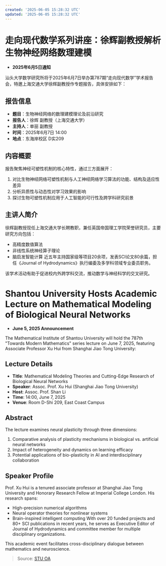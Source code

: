```yaml
---
created: '2025-06-05 15:28:32 UTC'
updated: '2025-06-05 15:28:32 UTC'
---
```


# 走向现代数学系列讲座：徐辉副教授解析生物神经网络数理建模

- **2025年6月5日通知**

汕头大学数学研究所将于2025年6月7日举办第787期“走向现代数学”学术报告会，特邀上海交通大学徐辉副教授作专题报告，具体安排如下：

## **报告信息**
- **题目**：生物神经网络的数理建模理论及前沿研究
- **报告人**：徐辉 副教授（上海交通大学）
- **主持人**：单丽 副教授
- **时间**：2025年6月7日 14:00
- **地点**：东海岸校区 D实209

## **内容概要**
报告聚焦神经可塑性机制的核心特性，通过三方面展开：
1. 对比生物神经网络可塑性机制与人工神经网络学习算法的功能、结构及适应性差异
2. 分析异质性与动态性对学习效果的影响
3. 探讨生物可塑性机制应用于人工智能的可行性及跨学科研究前景

## **主讲人简介**
徐辉副教授现任上海交通大学长聘教职，兼任英国帝国理工学院荣誉研究员，主要研究方向包括：
- 高精度数值算法
- 非线性系统神经算子理论
- 脑启发智能计算
近五年主持国家级等项目20余项，发表SCI论文80余篇，担任《Journal of Hydrodynamics》执行编委及多学科领域专业委员职务。

该学术活动有助于促进校内外跨学科交流，推动数学与神经科学的交叉研究。




# Shantou University Hosts Academic Lecture on Mathematical Modeling of Biological Neural Networks

- **June 5, 2025 Announcement**

The Mathematical Institute of Shantou University will hold the 787th "Towards Modern Mathematics" series lecture on June 7, 2025, featuring Associate Professor Xu Hui from Shanghai Jiao Tong University:

## **Lecture Details**
- **Title**: Mathematical Modeling Theories and Cutting-Edge Research of Biological Neural Networks
- **Speaker**: Assoc. Prof. Xu Hui (Shanghai Jiao Tong University)
- **Host**: Assoc. Prof. Shan Li
- **Time**: 14:00, June 7, 2025
- **Venue**: Room D-Shi 209, East Coast Campus

## **Abstract**
The lecture examines neural plasticity through three dimensions:
1. Comparative analysis of plasticity mechanisms in biological vs. artificial neural networks
2. Impact of heterogeneity and dynamics on learning efficacy
3. Potential applications of bio-plasticity in AI and interdisciplinary collaboration

## **Speaker Profile**
Prof. Xu Hui is a tenured associate professor at Shanghai Jiao Tong University and Honorary Research Fellow at Imperial College London. His research spans:
- High-precision numerical algorithms
- Neural operator theories for nonlinear systems
- Brain-inspired intelligent computing
With over 20 funded projects and 80+ SCI publications in recent years, he serves as Executive Editor of Journal of Hydrodynamics and committee member for multiple disciplinary organizations.

This academic event facilitates cross-disciplinary dialogue between mathematics and neuroscience.

> Source: [STU OA](http://oa.stu.edu.cn/page/maint/template/news/newstemplateprotal.jsp?templatetype=1&templateid=3&docid=41201)

